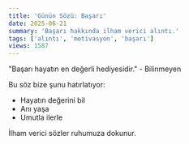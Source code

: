 ```yaml
---
title: 'Günün Sözü: Başarı'
date: 2025-06-21
summary: 'Başarı hakkında ilham verici alıntı.'
tags: ['alıntı', 'motivasyon', 'başarı']
views: 1587
---
```


"Başarı hayatın en değerli hediyesidir." - Bilinmeyen

Bu söz bize şunu hatırlatıyor:
- Hayatın değerini bil
- Anı yaşa
- Umutla ilerle

İlham verici sözler ruhumuza dokunur.